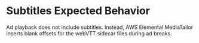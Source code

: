 # Subtitles Expected Behavior<a name="manifest-audio-captions-subtitles"></a>

Ad playback does not include subtitles\. Instead, AWS Elemental MediaTailor inserts blank offsets for the webVTT sidecar files during ad breaks\.